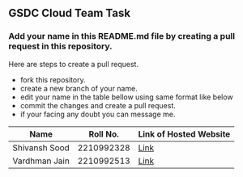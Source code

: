 ## GSDC Cloud Team Task

### Add your name in this README.md file by creating a pull request in this repository.
Here are steps to create a pull request.
- fork this repository.
- create a new branch of your name.
- edit your name in the table bellow using same format like below
- commit the changes and create a pull request.
- if your facing any doubt you can message me.


| Name | Roll No. | Link of Hosted Website |
| --------------- | --------------- | --------------- |
| Shivansh Sood  | 2210992328 | [Link](https://soodshivansh.github.io/GDSC-Project.github.io/) |
| Vardhman Jain  | 2210992513 | [Link](https://vardhman0000.github.io/GDSC/sample-website.html) |


